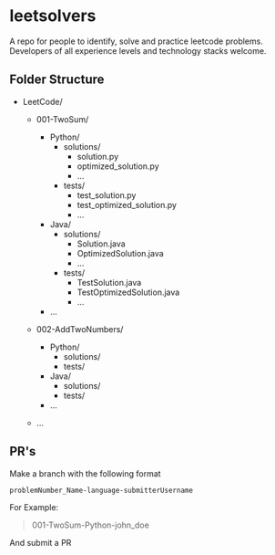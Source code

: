 # leetsolvers
A repo for people to identify, solve and practice leetcode problems. Developers of all experience levels and technology stacks welcome.



## Folder Structure
- LeetCode/
  - 001-TwoSum/

    - Python/
      - solutions/
        - solution.py
        - optimized_solution.py
        - ...
      - tests/
        - test_solution.py
        - test_optimized_solution.py
        - ...
    - Java/
      - solutions/
        - Solution.java
        - OptimizedSolution.java
        - ...
      - tests/
        - TestSolution.java
        - TestOptimizedSolution.java
        - ...
    - ...
  - 002-AddTwoNumbers/
    - Python/
      - solutions/
      - tests/
    - Java/
      - solutions/
      - tests/
    - ...
  - ...
 
## PR's

Make a branch with the following format

`problemNumber_Name-language-submitterUsername`

For Example:
> 001-TwoSum-Python-john_doe

And submit a PR


